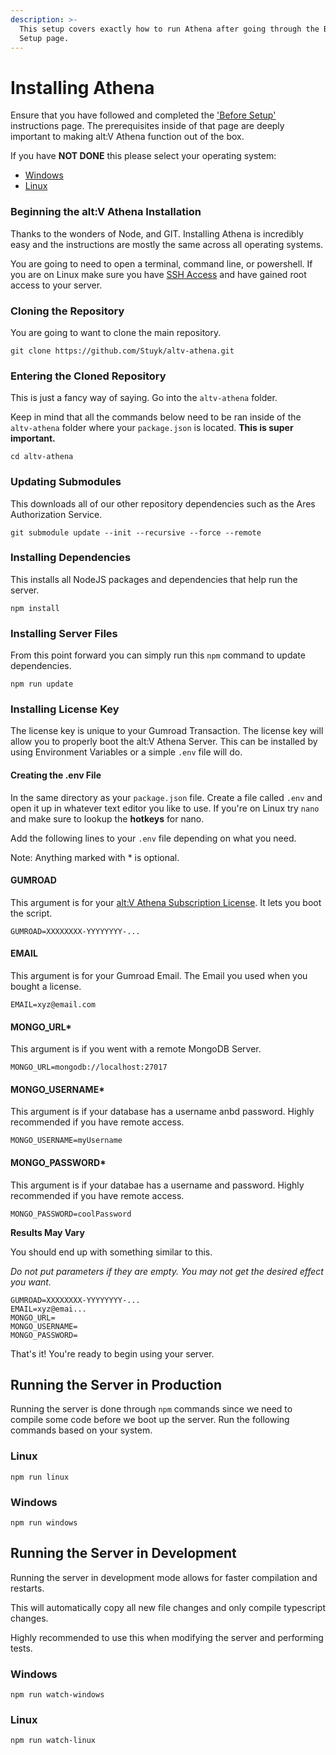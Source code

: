 ```yaml
---
description: >-
  This setup covers exactly how to run Athena after going through the Before
  Setup page.
---
```


# Installing Athena

Ensure that you have followed and completed the ['Before Setup'](https://github.com/Stuyk/altv-athena/tree/30bd7878ca990db194ff2779bd43eb597b3e006a/documentation/documentation-before-setup.md) instructions page. The prerequisites inside of that page are deeply important to making alt:V Athena function out of the box.

If you have **NOT DONE** this please select your operating system:

* [Windows](https://github.com/Stuyk/altv-athena/tree/30bd7878ca990db194ff2779bd43eb597b3e006a/documentation/documentation-before-setup.md#windows-10-windows-server)
* [Linux](https://github.com/Stuyk/altv-athena/tree/30bd7878ca990db194ff2779bd43eb597b3e006a/documentation/documentation-before-setup.md#linux-ubuntu-18-04)

### Beginning the alt:V Athena Installation

Thanks to the wonders of Node, and GIT. Installing Athena is incredibly easy and the instructions are mostly the same across all operating systems.

You are going to need to open a terminal, command line, or powershell. If you are on Linux make sure you have [SSH Access](https://github.com/Stuyk/altv-athena/tree/30bd7878ca990db194ff2779bd43eb597b3e006a/documentation/documentation-before-setup.md#linux-ubuntu-18-04) and have gained root access to your server.

### Cloning the Repository

You are going to want to clone the main repository.

```text
git clone https://github.com/Stuyk/altv-athena.git
```

### Entering the Cloned Repository

This is just a fancy way of saying. Go into the `altv-athena` folder.

Keep in mind that all the commands below need to be ran inside of the `altv-athena` folder where your `package.json` is located. **This is super important.**

```text
cd altv-athena
```

### Updating Submodules

This downloads all of our other repository dependencies such as the Ares Authorization Service.

```text
git submodule update --init --recursive --force --remote
```

### Installing Dependencies

This installs all NodeJS packages and dependencies that help run the server.

```text
npm install
```

### Installing Server Files

From this point forward you can simply run this `npm` command to update dependencies.

```text
npm run update
```

### Installing License Key

The license key is unique to your Gumroad Transaction. The license key will allow you to properly boot the alt:V Athena Server. This can be installed by using Environment Variables or a simple `.env` file will do.

#### Creating the .env File

In the same directory as your `package.json` file. Create a file called `.env` and open it up in whatever text editor you like to use. If you're on Linux try `nano` and make sure to lookup the **hotkeys** for nano.

Add the following lines to your `.env` file depending on what you need.

Note: Anything marked with \* is optional.

#### GUMROAD

This argument is for your [alt:V Athena Subscription License](https://gumroad.com/products/SKpPN/). It lets you boot the script.

```text
GUMROAD=XXXXXXXX-YYYYYYYY-...
```

#### EMAIL

This argument is for your Gumroad Email. The Email you used when you bought a license.

```text
EMAIL=xyz@email.com
```

#### MONGO\_URL\*

This argument is if you went with a remote MongoDB Server.

```text
MONGO_URL=mongodb://localhost:27017
```

#### MONGO\_USERNAME\*

This argument is if your database has a username anbd password. Highly recommended if you have remote access.

```text
MONGO_USERNAME=myUsername
```

#### MONGO\_PASSWORD\*

This argument is if your databae has a username and password. Highly recommended if you have remote access.

```text
MONGO_PASSWORD=coolPassword
```

**Results May Vary**

You should end up with something similar to this.

_Do not put parameters if they are empty. You may not get the desired effect you want._

```text
GUMROAD=XXXXXXXX-YYYYYYYY-...
EMAIL=xyz@emai...
MONGO_URL=
MONGO_USERNAME=
MONGO_PASSWORD=
```

That's it! You're ready to begin using your server.

## Running the Server in Production

Running the server is done through `npm` commands since we need to compile some code before we boot up the server. Run the following commands based on your system.

### Linux

```text
npm run linux
```

### Windows

```text
npm run windows
```

## Running the Server in Development

Running the server in development mode allows for faster compilation and restarts.

This will automatically copy all new file changes and only compile typescript changes.

Highly recommended to use this when modifying the server and performing tests.

### Windows

```text
npm run watch-windows
```

### Linux

```text
npm run watch-linux
```

